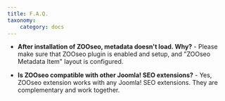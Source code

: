 ```yaml
---
title: F.A.Q.
taxonomy:
    category: docs
---
```


* **After installation of ZOOseo, metadata doesn't load. Why?** - Please make sure that ZOOseo plugin is enabled and setup, and "ZOOseo Metadata Item" layout is configured.

* **Is ZOOseo compatible with other Joomla! SEO extensions?** - Yes, ZOOseo extension works with any Joomla! SEO extensions. They are complementary and work together.
